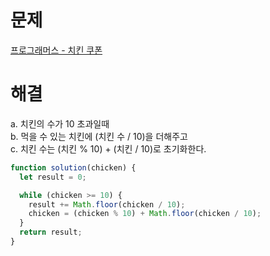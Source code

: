 # 문제

[프로그래머스 - 치킨 쿠폰](https://school.programmers.co.kr/learn/courses/30/lessons/120884)

# 해결

a. 치킨의 수가 10 초과일때  
b. 먹을 수 있는 치킨에 (치킨 수 / 10)을 더해주고  
c. 치킨 수는 (치킨 % 10) + (치킨 / 10)로 초기화한다.

```js
function solution(chicken) {
  let result = 0;

  while (chicken >= 10) {
    result += Math.floor(chicken / 10);
    chicken = (chicken % 10) + Math.floor(chicken / 10);
  }
  return result;
}
```
